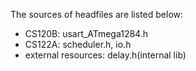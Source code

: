 The sources of headfiles are listed below:

  - CS120B: usart_ATmega1284.h
  - CS122A: scheduler.h, io.h
  - external resources: delay.h(internal lib)
